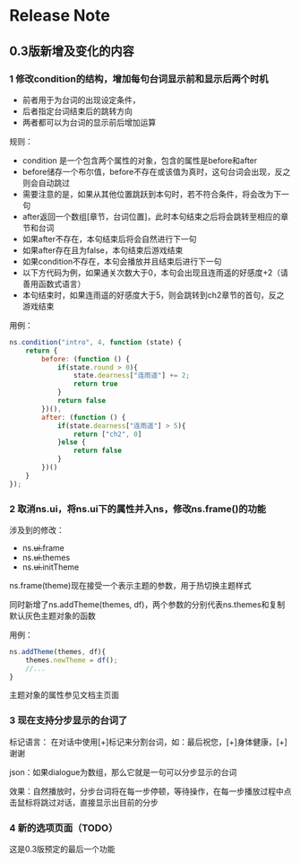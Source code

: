 # Release Note

## 0.3版新增及变化的内容
### 1 修改condition的结构，增加每句台词显示前和显示后两个时机
- 前者用于为台词的出现设定条件，
- 后者指定台词结束后的跳转方向
- 两者都可以为台词的显示前后增加运算

规则：
 * condition 是一个包含两个属性的对象，包含的属性是before和after
 * before储存一个布尔值，before不存在或该值为真时，这句台词会出现，反之则会自动跳过
 * 需要注意的是，如果从其他位置跳跃到本句时，若不符合条件，将会改为下一句
 * after返回一个数组[章节，台词位置]，此时本句结束之后将会跳转至相应的章节和台词
 * 如果after不存在，本句结束后将会自然进行下一句
 * 如果after存在且为false，本句结束后游戏结束
 * 如果condition不存在，本句会播放并且结束后进行下一句
 * 以下方代码为例，如果通关次数大于0，本句会出现且连雨遥的好感度+2（请善用函数式语言）
 * 本句结束时，如果连雨遥的好感度大于5，则会跳转到ch2章节的首句，反之游戏结束
 
用例：
```javascript
ns.condition("intro", 4, function (state) {
    return {
        before: (function () {
            if(state.round > 0){
                state.dearness["连雨遥"] += 2;
                return true
            }
            return false
        })(),
        after: (function () {
            if(state.dearness["连雨遥"] > 5){
                return ["ch2", 0]
            }else {
                return false
            }
        })()
    }
});
```

### 2 取消ns.ui，将ns.ui下的属性并入ns，修改ns.frame()的功能
涉及到的修改：
- ns.<s>ui.</s>frame
- ns.<s>ui.</s>themes
- ns.<s>ui.</s>initTheme

ns.frame(theme)现在接受一个表示主题的参数，用于热切换主题样式

同时新增了ns.addTheme(themes, df)，两个参数的分别代表ns.themes和复制默认灰色主题对象的函数

用例：
```javascript
ns.addTheme(themes, df){
    themes.newTheme = df();
    //...
}
```
主题对象的属性参见文档主页面

### 3 现在支持分步显示的台词了
标记语言： 在对话中使用[+]标记来分割台词，如：最后祝您，[+]身体健康，[+]谢谢

json：如果dialogue为数组，那么它就是一句可以分步显示的台词

效果：自然播放时，分步台词将在每一步停顿，等待操作，在每一步播放过程中点击鼠标将跳过对话，直接显示出目前的分步

### 4 新的选项页面（TODO）
这是0.3版预定的最后一个功能